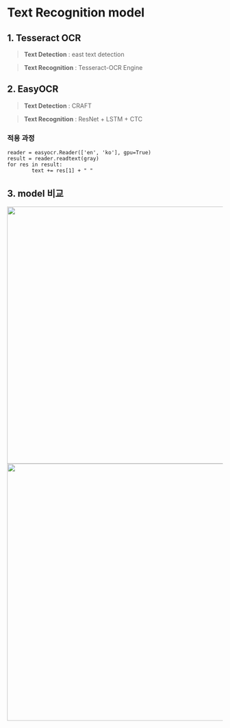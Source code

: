 # Text Recognition model
## 1. Tesseract OCR
> **Text Detection** : east text detection

> **Text Recognition** : Tesseract-OCR Engine
## 2. EasyOCR
> **Text Detection** : CRAFT

> **Text Recognition** : ResNet + LSTM + CTC
### 적용 과정
```
reader = easyocr.Reader(['en', 'ko'], gpu=True)
result = reader.readtext(gray)
for res in result:
        text += res[1] + " "
```
## 3. model 비교
<img src="https://user-images.githubusercontent.com/109569066/193405181-e7a6dae3-c95a-4b9e-b7d8-2b37eade5278.png" width="600" />
<img src="https://user-images.githubusercontent.com/109569066/193405210-90613832-6227-4c5c-9c28-8aea6dc4ffdd.png" width="600" />

